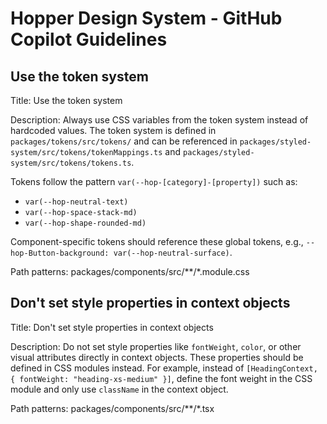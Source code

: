 # Hopper Design System - GitHub Copilot Guidelines

## Use the token system

Title: Use the token system

Description: Always use CSS variables from the token system instead of hardcoded values. The token system is defined in `packages/tokens/src/tokens/` and can be referenced in `packages/styled-system/src/tokens/tokenMappings.ts` and `packages/styled-system/src/tokens/tokens.ts`.

Tokens follow the pattern `var(--hop-[category]-[property])` such as:
- `var(--hop-neutral-text)`
- `var(--hop-space-stack-md)`
- `var(--hop-shape-rounded-md)`

Component-specific tokens should reference these global tokens, e.g., `--hop-Button-background: var(--hop-neutral-surface)`.

Path patterns: packages/components/src/**/*.module.css

## Don't set style properties in context objects

Title: Don't set style properties in context objects

Description: Do not set style properties like `fontWeight`, `color`, or other visual attributes directly in context objects.
These properties should be defined in CSS modules instead. For example, instead of `[HeadingContext, { fontWeight: "heading-xs-medium" }]`, define the font weight in the CSS module and only use `className` in the context object.

Path patterns: packages/components/src/**/*.tsx

